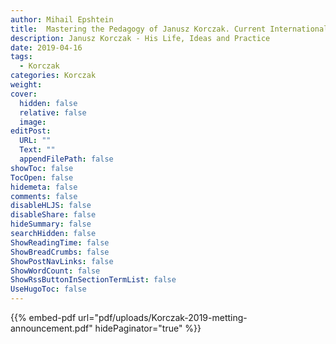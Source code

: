 ```yaml
---
author: Mihail Epshtein
title:  Mastering the Pedagogy of Janusz Korczak. Current International Educational Projects
description: Janusz Korczak - His Life, Ideas and Practice
date: 2019-04-16
tags:
  - Korczak
categories: Korczak
weight:
cover:
  hidden: false
  relative: false
  image:
editPost:
  URL: ""
  Text: ""
  appendFilePath: false
showToc: false
TocOpen: false
hidemeta: false
comments: false
disableHLJS: false
disableShare: false
hideSummary: false
searchHidden: false
ShowReadingTime: false
ShowBreadCrumbs: false
ShowPostNavLinks: false
ShowWordCount: false
ShowRssButtonInSectionTermList: false
UseHugoToc: false
---
```

{{% embed-pdf url="pdf/uploads/Korczak-2019-metting-announcement.pdf"  hidePaginator="true" %}}